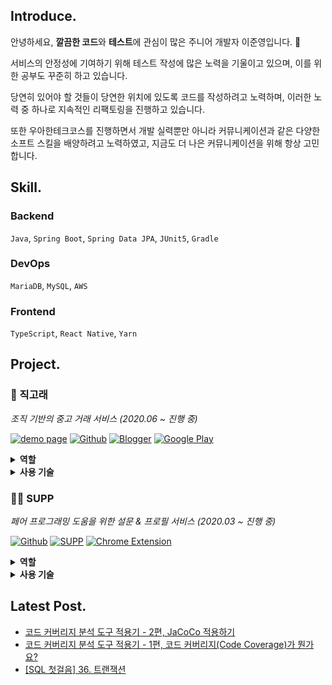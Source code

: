 ## Introduce.

안녕하세요, **깔끔한 코드**와 **테스트**에 관심이 많은 주니어 개발자 이준영입니다. 🤩

서비스의 안정성에 기여하기 위해 테스트 작성에 많은 노력을 기울이고 있으며, 이를 위한 공부도 꾸준히 하고 있습니다.

당연히 있어야 할 것들이 당연한 위치에 있도록 코드를 작성하려고 노력하며, 이러한 노력 중 하나로 지속적인 리팩토링을 진행하고 있습니다.

또한 우아한테크코스를 진행하면서 개발 실력뿐만 아니라 커뮤니케이션과 같은 다양한 소프트 스킬을 배양하려고 노력하였고, 지금도 더 나은 커뮤니케이션을 위해 항상 고민합니다.

## Skill.

### Backend

`Java`, `Spring Boot`, `Spring Data JPA`, `JUnit5`, `Gradle`

### DevOps

`MariaDB`, `MySQL`, `AWS`

### Frontend

`TypeScript`, `React Native`, `Yarn`

## Project.

### 🐳 직고래

*조직 기반의 중고 거래 서비스 (2020.06 ~ 진행 중)*

[![demo page](http://img.shields.io/badge/-Demo%20Page-0F9D58?style=flat&logo=Google%20Sheets&logoColor=white&link=https://sites.google.com/woowahan.com/wooteco-demo/%EC%A7%81%EA%B3%A0%EB%9E%98)](https://sites.google.com/woowahan.com/wooteco-demo/%EC%A7%81%EA%B3%A0%EB%9E%98)
[![Github](http://img.shields.io/badge/-Github-181717?style=flat&logo=github&link=https://github.com/woowacourse-teams/2020-seller-lee-company)](https://github.com/woowacourse-teams/2020-seller-lee-company)
[![Blogger](http://img.shields.io/badge/-Devlog-395FC1?style=flat&logo=dev.to&logoColor=white&link=https://seller-lee.github.io)](https://seller-lee.github.io/)
[![Google Play](http://img.shields.io/badge/-Google%20Play-414141?style=flat&logo=Google%20play&link=https://play.google.com/store/apps/details?id=com.sellerleecompany.jikgorae&hl=en_US)](https://play.google.com/store/apps/details?id=com.sellerleecompany.jikgorae&hl=en_US)

<details>
    <summary>
        <b>역할</b>
    </summary>
    <ul>
        <li>Spring Boot 기반의 API 서버 구축</li>
        <li>Spring Data JPA를 활용한 도메인 구현</li>
        <li>ATDD를 통해 사용자 스토리를 기반으로 인수 조건 도출 및 테스트 작성</li>
        <li>Spring Rest Docs를 통한 API 문서화</li>
        <li>React Native를 사용한 모바일 애플리케이션 스크린 및 컴포넌트 개발</li>
        <li>Git Flow 적용 및 Github Project(Kanban)을 통한 프로젝트 관리</li>
        <li>프로젝트 전체 디자인 진행</li>
        <li><a target="_blank" href="https://seller-lee.github.io/">기술 블로그</a> 구축 및 적용한 기술 포스팅</li>
    </ul>
</details>

<details>
    <summary>
        <b>사용 기술</b>
    </summary>
    <p>
        <code>Java8</code>, <code>Spring Boot</code>, <code>Spring Data JPA</code>, <code>Spring Rest Docs</code>, <code>QueryDSL</code>, <code>JUnit5</code>, <code>JaCoCo</code>, <code>MariaDB</code>, <code>TypeScript</code>, <code>React Native</code>, <code>Expo</code>, <code>Git</code>
    </p>
</details>

### 👋🏻 SUPP

*페어 프로그래밍 도움을 위한 설문 & 프로필 서비스 (2020.03 ~ 진행 중)*

[![Github](http://img.shields.io/badge/-Github-181717?style=flat&logo=github&link=https://github.com/woowa-supp/supp)](https://github.com/woowa-supp/supp)
[![SUPP](http://img.shields.io/badge/-SUPP-17a2b8?style=flat&logo=Stripe&logoColor=white&link=https://d10qlfpm4ciz64.cloudfront.net/)](https://d10qlfpm4ciz64.cloudfront.net/)
[![Chrome Extension](http://img.shields.io/badge/-Chrome%20Extension-4285F4?style=flat&logo=Google%20Chrome&logoColor=white&link=https://chrome.google.com/webstore/detail/supp-chrome-extension/ohpbfpoinegeoajhhpolgghcfmcbflnc?hl=ko&authuser=1)](https://chrome.google.com/webstore/detail/supp-chrome-extension/ohpbfpoinegeoajhhpolgghcfmcbflnc?hl=ko&authuser=1)

<details>
    <summary>
        <b>역할</b>
    </summary>
    <ul>
        <li>Spring Boot 기반의 API 서버 구축</li>
        <li>Mustache를 사용하여 페이지 구성</li>
        <li>페이지 디자인 진행</li>
    </ul>
</details>

<details>
    <summary>
        <b>사용 기술</b>
    </summary>
    <p>
        <code>Java8</code>, <code>Spring Boot</code>, <code>Mustache</code>, <code>MariaDB</code>, <code>AWS EC2</code>, <code>Git</code>
    </p>
</details>

## Latest Post.

- [코드 커버리지 분석 도구 적용기 - 2편, JaCoCo 적용하기](https://lxxjn0-dev.netlify.app/java-code-coverage-tool-part-2)
- [코드 커버리지 분석 도구 적용기 - 1편, 코드 커버리지(Code Coverage)가 뭔가요?](https://lxxjn0-dev.netlify.app/java-code-coverage-tool-part-1)
- [[SQL 첫걸음] 36. 트랜잭션](https://lxxjn0-dev.netlify.app/first-step-sql-lec-36)

